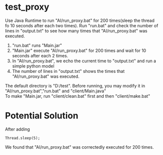 # test_proxy

Use Java Runtime to run "AI/run_proxy.bat" for 200 times(sleep the thread fo 10 seconds after each two times). Run "run.bat" and check the number of lines in "output.txt" to see how many times that "AI/run_proxy.bat" was executed.

1. "run.bat" runs "Main.jar"  
2. "Main.jar" execute "AI/run_proxy.bat" for 200 times and wait for 10 seconds after each 2 times.  
3. In "AI/run_proxy.bat", we echo the current time to "output.txt" and run a simple python model  
4. The number of lines in "output.txt" shows the times that "AI/run_proxy.bat" was executed.  

The default directory is "D:/test". Before running, you may modify it in "AI/run_proxy.bat","run.bat" and "client/Main.java"  
To make "Main.jar, run "client/clean.bat" first and then "client/make.bat"  

# Potential Solution
After adding
```
Thread.sleep(5);
```
We found that "AI/run_proxy.bat" was correctedly executed for 200 times.

